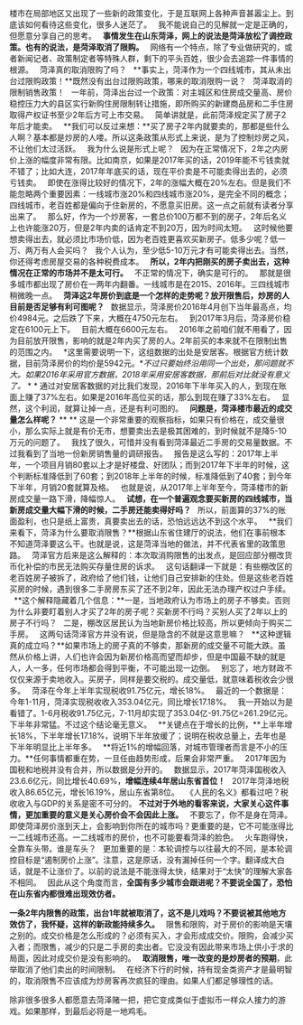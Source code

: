 楼市在局部地区又出现了一些新的政策变化，于是互联网上各种声音甚嚣尘上。到底该如何看待这些变化，很多人迷茫了。
 
我不能说自己的见解就一定是正确的，但愿意分享自己的思考。
 
**事情发生在山东菏泽，网上的说法是菏泽放松了调控政策。也有的说法，是菏泽取消了限购。**
 
网络有一个特点，除了专业做研究的，或者新闻记者、政策制定者等特殊人群，剩下的平头百姓，很少会去追踪一件事情的根源。
 
菏泽真的取消限购了吗？
 
**事实上，菏泽作为一个四线城市，其从未出台过限购政策！**既然没有出台过限购政策，哪来的取消限购一说？
 
菏泽取消的限制销售政策！
 
一年前，菏泽出台过一个政策：对主城区和住房成交量高、房价稳控压力大的县区实行新购住房限制转让措施，即所购买的新建商品房和二手住房取得产权证书至少2年后方可上市交易。
 
简单讲就是，此前菏泽规定买了房子2年后才能卖。
 
**我们可以反过来想：**买了房子2年内就要卖的，那都是些什么人啊？基本都是炒房的人喽。所以这条政策从形式上来说，是为了控制炒房之风，不让他们太过活跃。
 
我为什么说是形式上呢？
 
因为在正常情况下，2年之内房价上涨的幅度非常有限。比如南京，如果是2017年买的话，2019年能不亏钱卖就不错了；比如大连，2017年年底买的话，现在平价卖是不可能卖得出去的，必须亏钱卖。
 
即使在涨得比较好的情况下，2年的涨幅大概在20%左右。但是我们不能忽略两个重要因素：一线城市涨20%和四线城市涨20%，是完全不同的概念；四线城市，老百姓都是偏向于住新房的，不愿意买旧房。这一点之前就有读者分享出来了。
 
那么好，作为一个炒房客，一套总价100万都不到的房子，2年后名义上也许能涨20万，但是2年内卖的话肯定不到20万，因为时间太短。
 
这时候他要想卖得出去，就必须比市场价低，因为老百姓更喜欢买新房子。低多少呢？低一万、两万有人会买吗？
 
我个人认为，至少低5-10万元才有可能卖得出去。当然，你还得考虑房屋交易的各种税费成本。
 
**所以，2年内把刚买的房子卖出去，这种情况在正常的市场并不是太可行。**
 
不正常的情况下，确实是可行的。
 
那就是很多城市都出现了房价在一两年内翻番。一线城市是在2015、2016年。三四线城市稍微晚一点。
 
**菏泽这2年房价到底是一个怎样的走势呢？放开限售后，炒房的人目前是否足够有利可图呢？**
 
数据显示，菏泽房价2016年4月创下当年最高点，均价4984元。之后跌了下来，大概在4750元左右。
 
到2017年3月后，菏泽房价稳定在6100元上下。
 
目前大概在6600元左右。
 
2016年之前咱们就不用看了，因为目前放开限售，影响的就是2年内买了房的人。2年前买的本来就不在限制出售的范围之内。
 
*这里需要说明一下，这组数据的出处是安居客。根据官方统计数据，目前菏泽房价的均价是5942元。**不过只要始终沿用同一个出处，那问题就不大。如果2016年采用官方数据，2018年采用安居客数据，那前后对比就没有意义了。*
* *
通过对安居客数据的对比我们发现，2016年下半年买入的人，到现在账面上赚了37%左右。如果是2016年高位买的话，那么到现在赚了33%左右。
 
显然，这个利润，就算让掉一点，还是有利可图的。
 
**问题是，菏泽楼市最近的成交量怎么样呢？**
** **
这是一个非常重要的观察指标，如果只有价格在，成交量很小，那么实际上就是有价无市，想要卖出去是极其困难的，到时候就不是降5-10万元的问题了。
 
我找了很久，可惜并没有看到菏泽最近二手房的交易量数据。不过我看到了当地一份新房销售量的调研报告。
 
报告是这么写的：2017年上半年，一个项目月销80套以上才是好楼盘、好团队；而到2017年下半年的时候，这个判断标准降低到了60套；到2018年上半年的时候，标准降低到了40套；到今年下半年，月销20套就算及格。
 
也就是说，从2017年上半年至今，菏泽楼市的新房成交量一路下滑，降幅惊人。
 
**试想，在一个普遍观念要买新房的四线城市，当新房成交量大幅下滑的时候，二手房还能卖得好吗？**
 
所以，前面算的37%的账面盈利，也只是纸上富贵，真要卖出去的话，恐怕远远达不到这个水平。
 
**我们来看下，菏泽为什么要取消限售？**根据山东省住建厅的说法，他们在事前根本不知道菏泽要这么干。也就是说，这是菏泽当地的做法，并不代表省里的政策思路。
 
菏泽官方后来是这么解释的：本次取消购限售的出发点，是回应部分棚改货币化补偿的市民无法购买存量住房的诉求。
 
这句话翻译一下就是：有些棚改区的老百姓房子被拆了，政府给了他们钱，让他们自己安排新的住处。但是这些老百姓买房的时候，遇到很多二手房房东买了还不到2年，因此无法办理产权过户手续。
 
**这个解释隐藏着几个信息：**一是，当地政府认为市场上的房子不够卖。否则为什么非要盯着别人才买了2年的房子呢？买新房不行吗？买别人买了2年以上的房子不行吗？
 
二是，棚改区居民认为当地新房价格比较高，所以更倾向于购买二手房。
 
这两句话菏泽官方并没有说，但是隐含的不就是这意思嘛？
 
**这种逻辑真的成立吗？**如果市场上的房子真的不够卖，那新房的成交量不可能大跌。虽然从价格上讲，人们也许会因为新房价格高而望而却步，但是中国最不缺的就是人，人一多，任何市场都会得到平衡，不可能出现一边倒。
 
别忘了，地方财政不仅仅来源于卖地收入。买房子，同样是要交税的。成交量低，就意味着税收会少很多。
 
菏泽在今年上半年实现税收91.75亿元，增长18%。
 
最近的一个数据是：今年1-11月，菏泽实现税收收入353.04亿元，同比增长17.18%。
 
我一开始以为是看错了。1-6月税收91.75亿元，7-11月却实现了353.04亿\-91.75亿=261.29亿元。下半年非常猛。不过这个结论毫无意义。
 
**关键点在于增长的比例，**上半年增长18%，下半年增长17.18%，说明下半年放缓了；说明在税收总量上，去年也是下半年明显比上半年多。
 
**将近1%的增幅回落，对城市管理者而言是不小的压力。**任何事情都重在势，一旦任由趋势形成，后果会非常严重。
 
2017年因为国税和地税并没有合并，所以数据是分开的。
 
数据显示，2017年菏泽国税收入23.6.6亿元，同比增长40.69%，**增幅连续4年居山东省首位！**
 
2017年菏泽地税收入86.65亿元，增长16.19%，居山东省第8位。
 
《人民的名义》都看过吧？税收收入与GDP的关系是密不可分的。
**不过对于外地的看客来说，大家关心这件事情，更加重要的意义是关心房价会不会因此上涨。**
 
不要忘了，你不是身在菏泽。即使菏泽房价涨到天上，会影响到你所在的城市吗？更重要的是，它不可能涨得比一二线城市还高。一二线城市的房价，也不可能要看菏泽的脸色。
 
火车跑得快，全靠车头带。谁是车头？
 
更加重要的是：本轮调控与以往最大的不同，是本轮调控目标是“遏制房价上涨”。注意，这是原话，没有漏掉任何一个字。翻译成大白话，就是不让涨价了。以前的说法是不能涨得太快，结果对于“太快”的理解大家各不相同。
 
因此从这个角度而言，**全国有多少城市会跟进呢？不要说全国了，恐怕在山东省内都很难出现效仿者。**
  
**一条2年内限售的政策，出台1年就被取消了，这不是儿戏吗？不要说被其他地方效仿了，我怀疑，这样的新政能持续多久。**
 
限售和限购，对于房价的影响是天壤之别的。成交价格是怎么形成的？必须有买入，才会形成成交价。限购，会减少买入者；而限售，减少的只是二手房的卖出者。它没没有因此带来市场上供小于求的局面，因此对成交价是没有影响的。
 
**取消限售，唯一改变的是炒房者的预期**，此举取消了他们卖出的时间限制。
 
在经济下行的时候，持有现金类资产才是最明智的，取消限售不应该成为炒房客再次疯狂的理由。如果人们都足够理性的话。
  
除非很多很多人都愿意去菏泽赌一把，把它变成类似于虚拟币一样众人接力的游戏。如果那样，到最后必将是一地鸡毛。